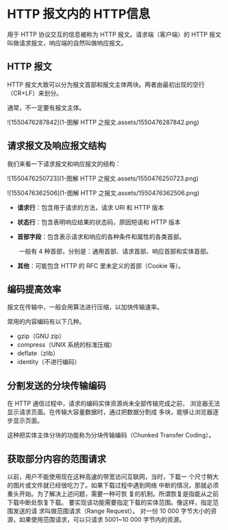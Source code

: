 # HTTP 报文内的 HTTP信息

用于 HTTP 协议交互的信息被称为 HTTP 报文。请求端（客户端）的 HTTP 报文叫做请求报文，响应端的自然叫做响应报文。

## HTTP 报文

HTTP 报文大致可以分为报文首部和报文主体两块。两者由最初出现的空行（CR+LF）来划分。

通常，不一定要有报文主体。

![1550476287842](1-图解 HTTP 之报文.assets/1550476287842.png)

## 请求报文及响应报文结构

我们来看一下请求报文和响应报文的结构：

![1550476250723](1-图解 HTTP 之报文.assets/1550476250723.png)



![1550476362506](1-图解 HTTP 之报文.assets/1550476362506.png)

- **请求行**：包含用于请求的方法，请求 URI 和 HTTP 版本

- **状态行**：包含表明响应结果的状态码，原因短语和 HTTP 版本

- **首部字段**：包含表示请求和响应的各种条件和属性的各类首部。

  ​                   一般有 4 种首部，分别是：通用首部、请求首部、响应首部和实体首部。

- **其他**：可能包含 HTTP 的 RFC 里未定义的首部（Cookie 等）。



## 编码提高效率

报文在传输中，一般会用算法进行压缩，以加快传输速率。

常用的内容编码有以下几种。

-  gzip（GNU zip） 
- compress（UNIX 系统的标准压缩） 
- deflate（zlib） 
- identity（不进行编码）



## 分割发送的分块传输编码

在 HTTP 通信过程中，请求的编码实体资源尚未全部传输完成之前， 浏览器无法显示请求页面。在传输大容量数据时，通过把数据分割成 多块，能够让浏览器逐步显示页面。

这种把实体主体分块的功能称为分块传输编码（Chunked Transfer Coding）。



## 获取部分内容的范围请求

以前，用户不能使用现在这种高速的带宽访问互联网，当时，下载一 个尺寸稍大的图片或文件就已经很吃力了。如果下载过程中遇到网络 中断的情况，那就必须重头开始。为了解决上述问题，需要一种可恢 复的机制。所谓恢复是指能从之前下载中断处恢复下载。 要实现该功能需要指定下载的实体范围。像这样，指定范围发送的请 求叫做范围请求（Range Request）。 对一份 10 000 字节大小的资源，如果使用范围请求，可以只请求 5001~10 000 字节内的资源。
